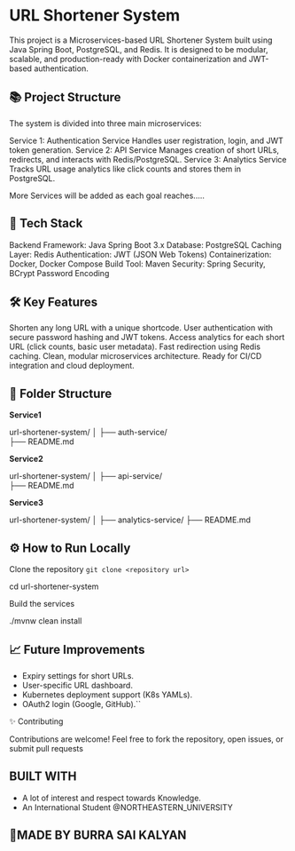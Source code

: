# URL Shortener System

This project is a Microservices-based URL Shortener System built using Java Spring Boot, PostgreSQL, and Redis.
It is designed to be modular, scalable, and production-ready with Docker containerization and JWT-based authentication.


## 📚 Project Structure

The system is divided into three main microservices:

Service 1: Authentication Service	Handles user registration, login, and JWT token generation.
Service 2: API Service	Manages creation of short URLs, redirects, and interacts with Redis/PostgreSQL.
Service 3: Analytics Service	Tracks URL usage analytics like click counts and stores them in PostgreSQL.

More Services will be added as each goal reaches.....

## 🚀 Tech Stack

Backend Framework: Java Spring Boot 3.x
Database: PostgreSQL
Caching Layer: Redis
Authentication: JWT (JSON Web Tokens)
Containerization: Docker, Docker Compose
Build Tool: Maven
Security: Spring Security, BCrypt Password Encoding


## 🛠️ Key Features

Shorten any long URL with a unique shortcode.
User authentication with secure password hashing and JWT tokens.
Access analytics for each short URL (click counts, basic user metadata).
Fast redirection using Redis caching.
Clean, modular microservices architecture.
Ready for CI/CD integration and cloud deployment.


## 📂 Folder Structure

**Service1**

url-shortener-system/
│
├── auth-service/        
├── README.md            

**Service2**

url-shortener-system/
│
├── api-service/        
├── README.md

**Service3**

url-shortener-system/
│
├── analytics-service/
├── README.md            

## ⚙️ How to Run Locally

Clone the repository
```git clone <repository url>```

cd url-shortener-system

Build the services

./mvnw clean install



## 📈 Future Improvements

- Expiry settings for short URLs.
- User-specific URL dashboard.
- Kubernetes deployment support (K8s YAMLs).
- OAuth2 login (Google, GitHub).``

✨ Contributing

Contributions are welcome!
Feel free to fork the repository, open issues, or submit pull requests

## BUILT WITH

* A lot of interest and respect towards Knowledge.
* An International Student @NORTHEASTERN_UNIVERSITY

## 🚀MADE BY BURRA SAI KALYAN

